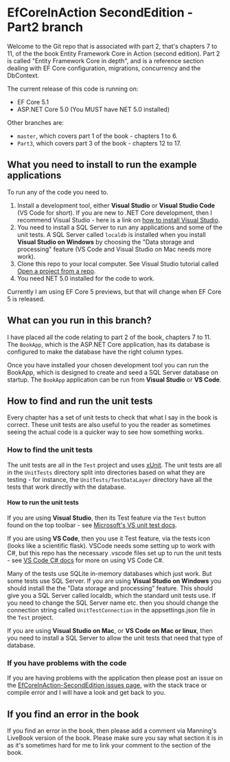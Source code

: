 # EfCoreInAction SecondEdition - Part2 branch

Welcome to the Git repo that is associated with part 2, that's chapters 7 to 11, of the the book Entity Framework Core in Action (second edition). Part 2 is called "Entity Framework Core in depth", and is a reference section dealing with EF Core configuration, migrations, concurrency and the DbContext.

The current release of this code is running on:

* EF Core 5.1
* ASP.NET Core 5.0 (You MUST have NET 5.0 installed)

Other branches are:

* `master`, which covers part 1 of the book - chapters 1 to 6.
* `Part3`, which covers part 3 of the book - chapters 12 to 17.

## What you need to install to run the example applications

To run any of the code you need to.

1. Install a development tool, either **Visual Studio** or **Visual Studio Code** (VS Code for short). If you are new to .NET Core development, then I recommend Visual Studio - here is a link on [how to install Visual Studio](http://mng.bz/2x0T).
2. You need to install a SQL Server to run any applications and some of the unit tests. A SQL Server called `localdb` is installed when you install **Visual Studio on Windows** by choosing the "Data storage and processing" feature (VS Code and Visual Studio on Mac needs more work).
3. Clone this repo to your local computer. See Visual Studio tutorial called [Open a project from a repo](https://docs.microsoft.com/en-us/visualstudio/get-started/tutorial-open-project-from-repo).
4. You need NET 5.0 installed for the code to work.

Currently I am using EF Core 5 previews, but that will change when EF Core 5 is released.

## What can you run in this branch?

I have placed all the code relating to part 2 of the book, chapters 7 to 11. The  `BookApp`, which is the ASP.NET Core application, has its database is configured to make the database have the right column types.  

Once you have installed your chosen development tool you can run the BookApp, which is designed to create and seed a SQL Server database on startup. The `BookApp` application can be run from **Visual Studio** or **VS Code**.

## How to find and run the unit tests

Every chapter has a set of unit tests to check that what I say in the book is correct. These unit tests are also useful to you the reader as sometimes seeing the actual code is a quicker way to see how something works.

### How to find the unit tests

The unit tests are all in the `Test` project and uses [xUnit](https://xunit.net/). The unit tests are all in the `UnitTests` directory split into directories based on what they are testing - for instance, the `UnitTests/TestDataLayer` directory have all the tests that work directly with the database.

#### How to run the unit tests

If you are using **Visual Studio**, then its Test feature via the `Test` button found on the top toolbar - see [Microsoft's VS unit test docs](https://docs.microsoft.com/en-us/visualstudio/test/unit-test-your-code).

If you are using **VS Code**, then you use it Test feature, via the tests icon (looks like a scientific flask). VSCode needs some setting up to work with C#, but this repo has the necessary .vscode files set up to run the unit tests - see [VS Code C# docs](https://code.visualstudio.com/docs/languages/csharp) for more on using VS Code C#.

Many of the tests use SQLite in-memory databases which just work. But some tests use SQL Server. If you are using **Visual Studio on Windows** you should install the  the  "Data storage and processing" feature. This should give you a SQL Server called localdb, which the standard unit tests use. If you need to change the SQL Server name etc. then you should change the connection string called `UnitTestConnection` in the appsettings.json file in the `Test` project.

If you are using **Visual Studio on Mac**, or **VS Code on Mac or linux**, then you need to install a SQL Server to allow the unit tests that need that type of database.

### If you have problems with the code

If you are having problems with the application then please post an issue on the [EfCoreInAction-SecondEdition issues page](https://github.com/JonPSmith/EfCoreinAction-SecondEdition/issues), with the stack trace or compile error and I will have a look and get back to you.

## If you find an error in the book

If you find an error in the book, then please add a comment via Manning's LiveBook version of the book. Please make sure you say what section it is in as it's sometimes hard for me to link your comment to the section of the book.
